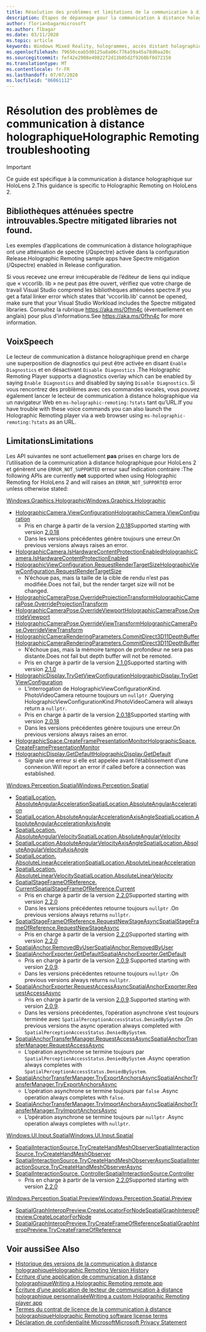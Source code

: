 ```yaml
---
title: Résolution des problèmes et limitations de la communication à distance holographique
description: Étapes de dépannage pour la communication à distance holographique sur HoloLens 2.
author: florianbagarmicrosoft
ms.author: flbagar
ms.date: 03/11/2020
ms.topic: article
keywords: Windows Mixed Reality, hologrammes, accès distant holographique, rendu à distance, rendu réseau, HoloLens, hologrammes distants, dépannage, aide
ms.openlocfilehash: 79650ceab5d0125a8a06c776a59a45a78d0aa20c
ms.sourcegitcommit: fef42e2908e49822f2d13b05d2f9260bf0d72158
ms.translationtype: MT
ms.contentlocale: fr-FR
ms.lasthandoff: 07/07/2020
ms.locfileid: "86061112"
---
```

# <a name="holographic-remoting-troubleshooting"></a><span data-ttu-id="cd590-104">Résolution des problèmes de communication à distance holographique</span><span class="sxs-lookup"><span data-stu-id="cd590-104">Holographic Remoting troubleshooting</span></span>

> [!IMPORTANT]
> <span data-ttu-id="cd590-105">Ce guide est spécifique à la communication à distance holographique sur HoloLens 2.</span><span class="sxs-lookup"><span data-stu-id="cd590-105">This guidance is specific to Holographic Remoting on HoloLens 2.</span></span>

## <a name="spectre-mitigated-libraries-not-found"></a><span data-ttu-id="cd590-106">Bibliothèques atténuées spectre introuvables.</span><span class="sxs-lookup"><span data-stu-id="cd590-106">Spectre mitigated libraries not found.</span></span>

<span data-ttu-id="cd590-107">Les exemples d’applications de communication à distance holographique ont une atténuation de spectre (/Qspectre) activée dans la configuration Release.</span><span class="sxs-lookup"><span data-stu-id="cd590-107">Holographic Remoting sample apps have Spectre mitigation (/Qspectre) enabled in Release configuration.</span></span>

<span data-ttu-id="cd590-108">Si vous recevez une erreur irrécupérable de l’éditeur de liens qui indique que « vccorlib. lib » ne peut pas être ouvert, vérifiez que votre charge de travail Visual Studio comprend les bibliothèques atténuées spectre.</span><span class="sxs-lookup"><span data-stu-id="cd590-108">If you get a fatal linker error which states that 'vccorlib.lib' cannot be opened, make sure that your Visual Studio Workload includes the Spectre mitigated libraries.</span></span> <span data-ttu-id="cd590-109">Consultez la rubrique https://aka.ms/Ofhn4c (éventuellement en anglais) pour plus d'informations.</span><span class="sxs-lookup"><span data-stu-id="cd590-109">See https://aka.ms/Ofhn4c for more information.</span></span>

## <a name="speech"></a><span data-ttu-id="cd590-110">Voix</span><span class="sxs-lookup"><span data-stu-id="cd590-110">Speech</span></span>

<span data-ttu-id="cd590-111">Le lecteur de communication à distance holographique prend en charge une superposition de diagnostics qui peut être activée en disant ```Enable Diagnostics``` et en désactivant ```Disable Diagnostics``` .</span><span class="sxs-lookup"><span data-stu-id="cd590-111">The Holographic Remoting Player supports a diagnostics overlay which can be enabled by saying ```Enable Diagnostics``` and disabled by saying ```Disable Diagnostics```.</span></span> <span data-ttu-id="cd590-112">Si vous rencontrez des problèmes avec ces commandes vocales, vous pouvez également lancer le lecteur de communication à distance holographique via un navigateur Web en ```ms-holographic-remoting:?stats``` tant qu’URL.</span><span class="sxs-lookup"><span data-stu-id="cd590-112">If you have trouble with these voice commands you can also launch the Holographic Remoting player via a web browser using ```ms-holographic-remoting:?stats``` as an URL.</span></span>

## <a name="limitations"></a><span data-ttu-id="cd590-113">Limitations</span><span class="sxs-lookup"><span data-stu-id="cd590-113">Limitations</span></span>

<span data-ttu-id="cd590-114">Les API suivantes ne sont actuellement **pas** prises en charge lors de l’utilisation de la communication à distance holographique pour HoloLens 2 et génèrent une ```ERROR_NOT_SUPPORTED``` erreur sauf indication contraire :</span><span class="sxs-lookup"><span data-stu-id="cd590-114">The following APIs are currently **not** supported when using Holographic Remoting for HoloLens 2 and will raises an ```ERROR_NOT_SUPPORTED``` error unless otherwise stated:</span></span>

[<span data-ttu-id="cd590-115">Windows.Graphics.Holographic</span><span class="sxs-lookup"><span data-stu-id="cd590-115">Windows.Graphics.Holographic</span></span>](https://docs.microsoft.com/uwp/api/windows.graphics.holographic)

* [<span data-ttu-id="cd590-116">HolographicCamera.ViewConfiguration</span><span class="sxs-lookup"><span data-stu-id="cd590-116">HolographicCamera.ViewConfiguration</span></span>](https://docs.microsoft.com/uwp/api/windows.graphics.holographic.holographiccamera.viewconfiguration)
  - <span data-ttu-id="cd590-117">Pris en charge à partir de la version [2.0.18](holographic-remoting-version-history.md#v2.0.18)</span><span class="sxs-lookup"><span data-stu-id="cd590-117">Supported starting with version [2.0.18](holographic-remoting-version-history.md#v2.0.18)</span></span>
  - <span data-ttu-id="cd590-118">Dans les versions précédentes génère toujours une erreur.</span><span class="sxs-lookup"><span data-stu-id="cd590-118">On previous versions always raises an error.</span></span>
* [<span data-ttu-id="cd590-119">HolographicCamera.IsHardwareContentProtectionEnabled</span><span class="sxs-lookup"><span data-stu-id="cd590-119">HolographicCamera.IsHardwareContentProtectionEnabled</span></span>](https://docs.microsoft.com/uwp/api/windows.graphics.holographic.holographiccamera.ishardwarecontentprotectionenabled#Windows_Graphics_Holographic_HolographicCamera_IsHardwareContentProtectionEnabled)
* [<span data-ttu-id="cd590-120">HolographicViewConfiguration.RequestRenderTargetSize</span><span class="sxs-lookup"><span data-stu-id="cd590-120">HolographicViewConfiguration.RequestRenderTargetSize</span></span>](https://docs.microsoft.com/uwp/api/windows.graphics.holographic.holographicviewconfiguration.requestrendertargetsize#Windows_Graphics_Holographic_HolographicViewConfiguration_RequestRenderTargetSize_Windows_Foundation_Size_)
  - <span data-ttu-id="cd590-121">N’échoue pas, mais la taille de la cible de rendu n’est pas modifiée.</span><span class="sxs-lookup"><span data-stu-id="cd590-121">Does not fail, but the render target size will not be changed.</span></span>
* [<span data-ttu-id="cd590-122">HolographicCameraPose.OverrideProjectionTransform</span><span class="sxs-lookup"><span data-stu-id="cd590-122">HolographicCameraPose.OverrideProjectionTransform</span></span>](https://docs.microsoft.com/uwp/api/windows.graphics.holographic.holographiccamerapose.overrideprojectiontransform)
* [<span data-ttu-id="cd590-123">HolographicCameraPose.OverrideViewport</span><span class="sxs-lookup"><span data-stu-id="cd590-123">HolographicCameraPose.OverrideViewport</span></span>](https://docs.microsoft.com/uwp/api/windows.graphics.holographic.holographiccamerapose.overrideviewport)
* [<span data-ttu-id="cd590-124">HolographicCameraPose.OverrideViewTransform</span><span class="sxs-lookup"><span data-stu-id="cd590-124">HolographicCameraPose.OverrideViewTransform</span></span>](https://docs.microsoft.com/uwp/api/windows.graphics.holographic.holographiccamerapose.overrideviewtransform)
* [<span data-ttu-id="cd590-125">HolographicCameraRenderingParameters.CommitDirect3D11DepthBuffer</span><span class="sxs-lookup"><span data-stu-id="cd590-125">HolographicCameraRenderingParameters.CommitDirect3D11DepthBuffer</span></span>](https://docs.microsoft.com/uwp/api/windows.graphics.holographic.holographiccamerarenderingparameters.commitdirect3d11depthbuffer#Windows_Graphics_Holographic_HolographicCameraRenderingParameters_CommitDirect3D11DepthBuffer_Windows_Graphics_DirectX_Direct3D11_IDirect3DSurface_)
  - <span data-ttu-id="cd590-126">N’échoue pas, mais la mémoire tampon de profondeur ne sera pas distante.</span><span class="sxs-lookup"><span data-stu-id="cd590-126">Does not fail but depth buffer will not be remoted.</span></span>
  - <span data-ttu-id="cd590-127">Pris en charge à partir de la version [2.1.0](holographic-remoting-version-history.md#v2.1.0)</span><span class="sxs-lookup"><span data-stu-id="cd590-127">Supported starting with version [2.1.0](holographic-remoting-version-history.md#v2.1.0)</span></span>
* [<span data-ttu-id="cd590-128">HolographicDisplay.TryGetViewConfiguration</span><span class="sxs-lookup"><span data-stu-id="cd590-128">HolographicDisplay.TryGetViewConfiguration</span></span>](https://docs.microsoft.com/uwp/api/windows.graphics.holographic.holographicdisplay.trygetviewconfiguration)
  - <span data-ttu-id="cd590-129">L’interrogation de HolographicViewConfigurationKind. PhotoVideoCamera retourne toujours un ```nullptr``` .</span><span class="sxs-lookup"><span data-stu-id="cd590-129">Querying HolographicViewConfigurationKind.PhotoVideoCamera will always return a ```nullptr```.</span></span>
  - <span data-ttu-id="cd590-130">Pris en charge à partir de la version [2.0.18](holographic-remoting-version-history.md#v2.0.18)</span><span class="sxs-lookup"><span data-stu-id="cd590-130">Supported starting with version [2.0.18](holographic-remoting-version-history.md#v2.0.18)</span></span>
  - <span data-ttu-id="cd590-131">Dans les versions précédentes génère toujours une erreur.</span><span class="sxs-lookup"><span data-stu-id="cd590-131">On previous versions always raises an error.</span></span>
* [<span data-ttu-id="cd590-132">HolographicSpace.CreateFramePresentationMonitor</span><span class="sxs-lookup"><span data-stu-id="cd590-132">HolographicSpace.CreateFramePresentationMonitor</span></span>](https://docs.microsoft.com/uwp/api/windows.graphics.holographic.holographicspace.createframepresentationmonitor)
* [<span data-ttu-id="cd590-133">HolographicDisplay.GetDefault</span><span class="sxs-lookup"><span data-stu-id="cd590-133">HolographicDisplay.GetDefault</span></span>](https://docs.microsoft.com/uwp/api/windows.graphics.holographic.holographicdisplay.getdefault#Windows_Graphics_Holographic_HolographicDisplay_GetDefault)
  - <span data-ttu-id="cd590-134">Signale une erreur si elle est appelée avant l’établissement d’une connexion.</span><span class="sxs-lookup"><span data-stu-id="cd590-134">Will report an error if called before a connection was established.</span></span>


[<span data-ttu-id="cd590-135">Windows.Perception.Spatial</span><span class="sxs-lookup"><span data-stu-id="cd590-135">Windows.Perception.Spatial</span></span>](https://docs.microsoft.com/uwp/api/windows.perception.spatial)

* [<span data-ttu-id="cd590-136">SpatialLocation. AbsoluteAngularAcceleration</span><span class="sxs-lookup"><span data-stu-id="cd590-136">SpatialLocation.AbsoluteAngularAcceleration</span></span>](https://docs.microsoft.com/uwp/api/windows.perception.spatial.spatiallocation.absoluteangularacceleration)
* [<span data-ttu-id="cd590-137">SpatialLocation.AbsoluteAngularAccelerationAxisAngle</span><span class="sxs-lookup"><span data-stu-id="cd590-137">SpatialLocation.AbsoluteAngularAccelerationAxisAngle</span></span>](https://docs.microsoft.com/uwp/api/windows.perception.spatial.spatiallocation.absoluteangularaccelerationaxisangle)
* [<span data-ttu-id="cd590-138">SpatialLocation. AbsoluteAngularVelocity</span><span class="sxs-lookup"><span data-stu-id="cd590-138">SpatialLocation.AbsoluteAngularVelocity</span></span>](https://docs.microsoft.com/uwp/api/windows.perception.spatial.spatiallocation.absoluteangularvelocity)
* [<span data-ttu-id="cd590-139">SpatialLocation.AbsoluteAngularVelocityAxisAngle</span><span class="sxs-lookup"><span data-stu-id="cd590-139">SpatialLocation.AbsoluteAngularVelocityAxisAngle</span></span>](https://docs.microsoft.com/uwp/api/windows.perception.spatial.spatiallocation.absoluteangularvelocityaxisangle)
* [<span data-ttu-id="cd590-140">SpatialLocation. AbsoluteLinearAcceleration</span><span class="sxs-lookup"><span data-stu-id="cd590-140">SpatialLocation.AbsoluteLinearAcceleration</span></span>](https://docs.microsoft.com/uwp/api/windows.perception.spatial.spatiallocation.absolutelinearacceleration)
* [<span data-ttu-id="cd590-141">SpatialLocation. AbsoluteLinearVelocity</span><span class="sxs-lookup"><span data-stu-id="cd590-141">SpatialLocation.AbsoluteLinearVelocity</span></span>](https://docs.microsoft.com/uwp/api/windows.perception.spatial.spatiallocation.absolutelinearvelocity)
* [<span data-ttu-id="cd590-142">SpatialStageFrameOfReference. Current</span><span class="sxs-lookup"><span data-stu-id="cd590-142">SpatialStageFrameOfReference.Current</span></span>](https://docs.microsoft.com/uwp/api/windows.perception.spatial.spatialstageframeofreference.current)
  - <span data-ttu-id="cd590-143">Pris en charge à partir de la version [2.2.0](holographic-remoting-version-history.md#v2.2.0)</span><span class="sxs-lookup"><span data-stu-id="cd590-143">Supported starting with version [2.2.0](holographic-remoting-version-history.md#v2.2.0)</span></span>
  - <span data-ttu-id="cd590-144">Dans les versions précédentes retourne toujours ```nullptr``` .</span><span class="sxs-lookup"><span data-stu-id="cd590-144">On previous versions always returns ```nullptr```.</span></span>
* [<span data-ttu-id="cd590-145">SpatialStageFrameOfReference.RequestNewStageAsync</span><span class="sxs-lookup"><span data-stu-id="cd590-145">SpatialStageFrameOfReference.RequestNewStageAsync</span></span>](https://docs.microsoft.com/uwp/api/windows.perception.spatial.spatialstageframeofreference.requestnewstageasync)
  - <span data-ttu-id="cd590-146">Pris en charge à partir de la version [2.2.0](holographic-remoting-version-history.md#v2.2.0)</span><span class="sxs-lookup"><span data-stu-id="cd590-146">Supported starting with version [2.2.0](holographic-remoting-version-history.md#v2.2.0)</span></span>
* [<span data-ttu-id="cd590-147">SpatialAnchor.RemovedByUser</span><span class="sxs-lookup"><span data-stu-id="cd590-147">SpatialAnchor.RemovedByUser</span></span>](https://docs.microsoft.com/uwp/api/windows.perception.spatial.spatialanchor.removedbyuser)
* [<span data-ttu-id="cd590-148">SpatialAnchorExporter.GetDefault</span><span class="sxs-lookup"><span data-stu-id="cd590-148">SpatialAnchorExporter.GetDefault</span></span>](https://docs.microsoft.com/uwp/api/windows.perception.spatial.spatialanchorexporter.getdefault
)
  - <span data-ttu-id="cd590-149">Pris en charge à partir de la version [2.0.9](holographic-remoting-version-history.md#v2.0.9).</span><span class="sxs-lookup"><span data-stu-id="cd590-149">Supported starting with version [2.0.9](holographic-remoting-version-history.md#v2.0.9).</span></span> 
  - <span data-ttu-id="cd590-150">Dans les versions précédentes retourne toujours ```nullptr``` .</span><span class="sxs-lookup"><span data-stu-id="cd590-150">On previous versions always returns ```nullptr```.</span></span> 
* [<span data-ttu-id="cd590-151">SpatialAnchorExporter.RequestAccessAsync</span><span class="sxs-lookup"><span data-stu-id="cd590-151">SpatialAnchorExporter.RequestAccessAsync</span></span>](https://docs.microsoft.com/uwp/api/windows.perception.spatial.spatialanchorexporter.requestaccessasync
)
  - <span data-ttu-id="cd590-152">Pris en charge à partir de la version [2.0.9](holographic-remoting-version-history.md#v2.0.9).</span><span class="sxs-lookup"><span data-stu-id="cd590-152">Supported starting with version [2.0.9](holographic-remoting-version-history.md#v2.0.9).</span></span> 
  - <span data-ttu-id="cd590-153">Dans les versions précédentes, l’opération asynchrone s’est toujours terminée avec ```SpatialPerceptionAccessStatus.DeniedBySystem``` .</span><span class="sxs-lookup"><span data-stu-id="cd590-153">On previous versions the async operation always completed with ```SpatialPerceptionAccessStatus.DeniedBySystem```.</span></span>
* [<span data-ttu-id="cd590-154">SpatialAnchorTransferManager.RequestAccessAsync</span><span class="sxs-lookup"><span data-stu-id="cd590-154">SpatialAnchorTransferManager.RequestAccessAsync</span></span>](https://docs.microsoft.com/uwp/api/windows.perception.spatial.spatialanchortransfermanager.requestaccessasync#Windows_Perception_Spatial_SpatialAnchorTransferManager_RequestAccessAsync)
  - <span data-ttu-id="cd590-155">L’opération asynchrone se termine toujours par ```SpatialPerceptionAccessStatus.DeniedBySystem``` .</span><span class="sxs-lookup"><span data-stu-id="cd590-155">Async operation always completes with ```SpatialPerceptionAccessStatus.DeniedBySystem```.</span></span>
* [<span data-ttu-id="cd590-156">SpatialAnchorTransferManager.TryExportAnchorsAsync</span><span class="sxs-lookup"><span data-stu-id="cd590-156">SpatialAnchorTransferManager.TryExportAnchorsAsync</span></span>](https://docs.microsoft.com/uwp/api/windows.perception.spatial.spatialanchortransfermanager.tryexportanchorsasync#Windows_Perception_Spatial_SpatialAnchorTransferManager_TryExportAnchorsAsync_Windows_Foundation_Collections_IIterable_Windows_Foundation_Collections_IKeyValuePair_System_String_Windows_Perception_Spatial_SpatialAnchor___Windows_Storage_Streams_IOutputStream_)
  - <span data-ttu-id="cd590-157">L’opération asynchrone se termine toujours par ```false``` .</span><span class="sxs-lookup"><span data-stu-id="cd590-157">Async operation always completes with ```false```.</span></span>
* [<span data-ttu-id="cd590-158">SpatialAnchorTransferManager.TryImportAnchorsAsync</span><span class="sxs-lookup"><span data-stu-id="cd590-158">SpatialAnchorTransferManager.TryImportAnchorsAsync</span></span>](https://docs.microsoft.com/uwp/api/windows.perception.spatial.spatialanchortransfermanager.tryimportanchorsasync
)
  - <span data-ttu-id="cd590-159">L’opération asynchrone se termine toujours par ```nullptr``` .</span><span class="sxs-lookup"><span data-stu-id="cd590-159">Async operation always completes with ```nullptr```.</span></span>

[<span data-ttu-id="cd590-160">Windows.UI.Input.Spatial</span><span class="sxs-lookup"><span data-stu-id="cd590-160">Windows.UI.Input.Spatial</span></span>](https://docs.microsoft.com/uwp/api/windows.ui.input.spatial)

* [<span data-ttu-id="cd590-161">SpatialInteractionSource.TryCreateHandMeshObserver</span><span class="sxs-lookup"><span data-stu-id="cd590-161">SpatialInteractionSource.TryCreateHandMeshObserver</span></span>](https://docs.microsoft.com/uwp/api/windows.ui.input.spatial.spatialinteractionsource.trycreatehandmeshobserver#Windows_UI_Input_Spatial_SpatialInteractionSource_TryCreateHandMeshObserver)
* [<span data-ttu-id="cd590-162">SpatialInteractionSource.TryCreateHandMeshObserverAsync</span><span class="sxs-lookup"><span data-stu-id="cd590-162">SpatialInteractionSource.TryCreateHandMeshObserverAsync</span></span>](https://docs.microsoft.com/uwp/api/windows.ui.input.spatial.spatialinteractionsource.trycreatehandmeshobserverasync)
* [<span data-ttu-id="cd590-163">SpatialInteractionSource. Controller</span><span class="sxs-lookup"><span data-stu-id="cd590-163">SpatialInteractionSource.Controller</span></span>](https://docs.microsoft.com/uwp/api/windows.ui.input.spatial.spatialinteractionsource.controller#Windows_UI_Input_Spatial_SpatialInteractionSource_Controller)
  - <span data-ttu-id="cd590-164">Pris en charge à partir de la version [2.2.0](holographic-remoting-version-history.md#v2.2.0)</span><span class="sxs-lookup"><span data-stu-id="cd590-164">Supported starting with version [2.2.0](holographic-remoting-version-history.md#v2.2.0)</span></span>

[<span data-ttu-id="cd590-165">Windows.Perception.Spatial.Preview</span><span class="sxs-lookup"><span data-stu-id="cd590-165">Windows.Perception.Spatial.Preview</span></span>](https://docs.microsoft.com/uwp/api/windows.perception.spatial.preview)

* [<span data-ttu-id="cd590-166">SpatialGraphInteropPreview.CreateLocatorForNode</span><span class="sxs-lookup"><span data-stu-id="cd590-166">SpatialGraphInteropPreview.CreateLocatorForNode</span></span>](https://docs.microsoft.com/uwp/api/windows.perception.spatial.preview.spatialgraphinteroppreview.createlocatorfornode)
* [<span data-ttu-id="cd590-167">SpatialGraphInteropPreview.TryCreateFrameOfReference</span><span class="sxs-lookup"><span data-stu-id="cd590-167">SpatialGraphInteropPreview.TryCreateFrameOfReference</span></span>](https://docs.microsoft.com/uwp/api/windows.perception.spatial.preview.spatialgraphinteroppreview.trycreateframeofreference)

## <a name="see-also"></a><span data-ttu-id="cd590-168">Voir aussi</span><span class="sxs-lookup"><span data-stu-id="cd590-168">See Also</span></span>
* [<span data-ttu-id="cd590-169">Historique des versions de la communication à distance holographique</span><span class="sxs-lookup"><span data-stu-id="cd590-169">Holographic Remoting Version History</span></span>](holographic-remoting-version-history.md)
* [<span data-ttu-id="cd590-170">Écriture d’une application de communication à distance holographique</span><span class="sxs-lookup"><span data-stu-id="cd590-170">Writing a Holographic Remoting remote app</span></span>](holographic-remoting-create-host.md)
* [<span data-ttu-id="cd590-171">Écriture d’une application de lecteur de communication à distance holographique personnalisée</span><span class="sxs-lookup"><span data-stu-id="cd590-171">Writing a custom Holographic Remoting player app</span></span>](holographic-remoting-create-player.md)
* [<span data-ttu-id="cd590-172">Termes du contrat de licence de la communication à distance holographique</span><span class="sxs-lookup"><span data-stu-id="cd590-172">Holographic Remoting software license terms</span></span>](https://docs.microsoft.com/legal/mixed-reality/microsoft-holographic-remoting-software-license-terms)
* [<span data-ttu-id="cd590-173">Déclaration de confidentialité Microsoft</span><span class="sxs-lookup"><span data-stu-id="cd590-173">Microsoft Privacy Statement</span></span>](https://go.microsoft.com/fwlink/?LinkId=521839)
